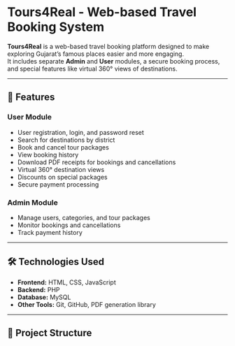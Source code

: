 # Tours4Real - Web-based Travel Booking System

**Tours4Real** is a web-based travel booking platform designed to make exploring Gujarat’s famous places easier and more engaging.  
It includes separate **Admin** and **User** modules, a secure booking process, and special features like virtual 360° views of destinations.

---

## 🌟 Features

### User Module
- User registration, login, and password reset
- Search for destinations by district
- Book and cancel tour packages
- View booking history
- Download PDF receipts for bookings and cancellations
- Virtual 360° destination views
- Discounts on special packages
- Secure payment processing

### Admin Module
- Manage users, categories, and tour packages
- Monitor bookings and cancellations
- Track payment history

---

## 🛠 Technologies Used
- **Frontend:** HTML, CSS, JavaScript
- **Backend:** PHP
- **Database:** MySQL
- **Other Tools:** Git, GitHub, PDF generation library

---

## 📂 Project Structure
